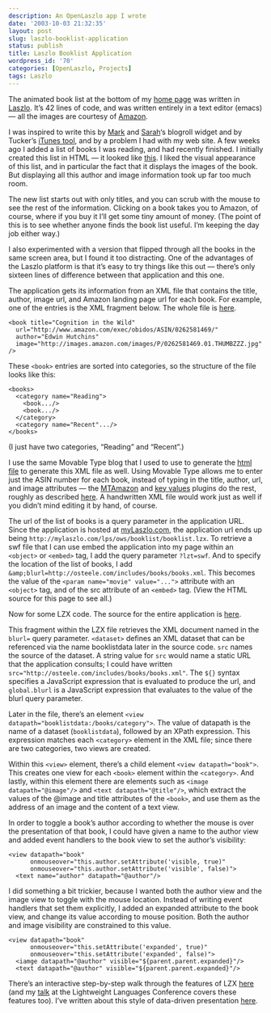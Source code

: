 ```yaml
---
description: An OpenLaszlo app I wrote
date: '2003-10-03 21:32:35'
layout: post
slug: laszlo-booklist-application
status: publish
title: Laszlo Booklist Application
wordpress_id: '70'
categories: [OpenLaszlo, Projects]
tags: Laszlo
---
```


The animated book list at the bottom of my [home page](http://osteele.com/) was written in [Laszlo](http://www.laszlosystems.com/). It’s 42 lines of code, and was written entirely in a text editor (emacs) — all the images are courtesy of [Amazon](http://www.amazon.com/).

I was inspired to write this by [Mark](http://drdreff.blogspot.com/) and [Sarah](http://www.ultrasaurus.com/sarahblog/archives/000079.html)‘s blogroll widget and by Tucker’s [iTunes tool](http://www.ultrasaurus.com/sarahblog/archives/000079.html), and by a problem I had with my web site. A few weeks ago I added a list of books I was reading, and had recently finished. I initially created this list in HTML — it looked like [this](http://www.osteele.com/includes/books/index.html). I liked the visual appearance of this list, and in particular the fact that it displays the images of the book. But displaying all this author and image information took up far too much room.

The new list starts out with only titles, and you can scrub with the mouse to see the rest of the information. Clicking on a book takes you to Amazon, of course, where if you buy it I’ll get some tiny amount of money. (The point of this is to see whether anyone finds the book list useful. I’m keeping the day job either way.)

I also experimented with a version that flipped through all the books in the same screen area, but I found it too distracting. One of the advantages of the Laszlo platform is that it’s easy to try things like this out — there’s only sixteen lines of difference between that application and this one.

The application gets its information from an XML file that contains the title, author, image url, and Amazon landing page url for each book. For example, one of the entries is the XML fragment below. The whole file is [here](http://osteele.com/includes/books/index.xml).

    <book title="Cognition in the Wild"
      url="http://www.amazon.com/exec/obidos/ASIN/0262581469/"
      author="Edwin Hutchins"
      image="http://images.amazon.com/images/P/0262581469.01.THUMBZZZ.jpg" />

These `<book>` entries are sorted into categories, so the structure of the file looks like this:

    <books>
      <category name="Reading">
        <book.../>
        <book.../>
      </category>
      <category name="Recent".../>
    </books>

(I just have two categories, “Reading” and “Recent”.)

I use the same Movable Type blog that I used to use to generate the [html file](http://osteele.com/includes/books/index.html) to generate this XML file as well. Using Movable Type allows me to enter just the ASIN number for each book, instead of typing in the title, author, url, and image attributes — the [MTAmazon](http://mtamazon.sourceforge.net/) and [key values](http://www.bradchoate.com/past/keyvalues.php) plugins do the rest, roughly as described [here](http://www.bradchoate.com/past/000899.php). A handwritten XML file would work just as well if you didn’t mind editing it by hand, of course.

The url of the list of books is a query parameter in the application URL. Since the application is hosted at [myLaszlo.com](http://mylaszlo.com/), the application url ends up being `http://mylaszlo.com/lps/ows/booklist/booklist.lzx`. To retrieve a swf file that I can use embed the application into my page within an `<object>` or `<embed>` tag, I add the query parameter `?lzt=swf`. And to specify the location of the list of books, I add `&amp;blurl=http://osteele.com/includes/books/books.xml`. This becomes the value of the `<param name="movie" value="...">` attribute with an `<object>` tag, and of the src attribute of an `<embed>` tag. (View the HTML source for this page to see all.)

Now for some LZX code. The source for the entire application is [here](http://mylaszlo.com/lps/ows/booklist/booklist.lzx?lzt=source).

  <dataset name="booklistdata" src="$once{global.blurl}"
           type="http" autorequest="true"/>

This fragment within the LZX file retrieves the XML document named in the `blurl=` query parameter. `<dataset>` defines an XML dataset that can be referenced via the name booklistdata later in the source code. `src` names the source of the dataset. A string value for `src` would name a static URL that the application consults; I could have written `src="http://osteele.com/includes/books/books.xml"`. The `${}` syntax specifies a JavaScript expression that is evaluated to produce the url, and `global.blurl` is a JavaScript expression that evaluates to the value of the blurl query parameter.

Later in the file, there’s an element `<view datapath="booklistdata:/books/category">`. The value of datapath is the name of a dataset (`booklistdata`), followed by an XPath expression. This expression matches each `<category>` element in the XML file; since there are two categories, two views are created.

Within this `<view>` element, there’s a child element `<view datapath="book">`. This creates one view for each `<book>` element within the `<category>`. And lastly, within this element there are elements such as `<image datapath="@image"/>` and `<text datapath="@title"/>`, which extract the values of the @image and title attributes of the `<book>`, and use them as the address of an image and the content of a text view.

In order to toggle a book’s author according to whether the mouse is over the presentation of that book, I could have given a name to the author view and added event handlers to the book view to set the author’s visibility:

    <view datapath="book"
          onmouseover="this.author.setAttribute('visible, true)"
          onmouseover="this.author.setAttribute('visible', false)">
      <text name="author" datapath="@author"/>

I did something a bit trickier, because I wanted both the author view and the image view to toggle with the mouse location. Instead of writing event handlers that set them explicitly, I added an expanded attribute to the book view, and change its value according to mouse position. Both the author and image visibility are constrained to this value.

    <view datapath="book"
          onmouseover="this.setAttribute('expanded', true)"
          onmouseover="this.setAttribute('expanded', false)">
      <iamge datapath="@author" visible="${parent.parent.expanded}"/>
      <text datapath="@author" visible="${parent.parent.expanded}"/>

There’s an interactive step-by-step walk through the features of LZX [here](http://laszlosystems.com/lps/lzxplorer2/lzxplorer.htm) (and my [talk](http://ll2.ai.mit.edu/) at the Lightweight Languages Conference covers these features too). I’ve written about this style of data-driven presentation [here](http://www.osteele.com/archives/2003/08/rethinking_mvc.html).
